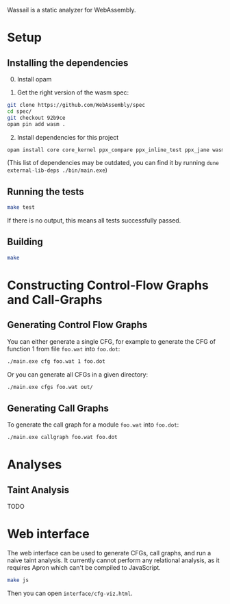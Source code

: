 Wassail is a static analyzer for WebAssembly.

# Setup
## Installing the dependencies

0. Install opam

1. Get the right version of the wasm spec:

```sh
git clone https://github.com/WebAssembly/spec
cd spec/
git checkout 92b9ce
opam pin add wasm .
```

2. Install dependencies for this project

```sh
opam install core core_kernel ppx_compare ppx_inline_test ppx_jane wasm sexplib apron
```

(This list of dependencies may be outdated, you can find it by running `dune external-lib-deps ./bin/main.exe`)

## Running the tests

```sh
make test
```

If there is no output, this means all tests successfully passed.

## Building

```sh
make
```

# Constructing Control-Flow Graphs and Call-Graphs

## Generating Control Flow Graphs
You can either generate a single CFG, for example to generate the CFG of function 1 from file `foo.wat` into `foo.dot`:

```sh
./main.exe cfg foo.wat 1 foo.dot
```

Or you can generate all CFGs in a given directory:

```sh
./main.exe cfgs foo.wat out/
```

## Generating Call Graphs
To generate the call graph for a module `foo.wat` into `foo.dot`:

```sh
./main.exe callgraph foo.wat foo.dot
```

# Analyses

## Taint Analysis

TODO


# Web interface

The web interface can be used to generate CFGs, call graphs, and run a naive taint analysis.
It currently cannot perform any relational analysis, as it requires Apron which can't be compiled to JavaScript.

```sh
make js
```

Then you can open `interface/cfg-viz.html`.
